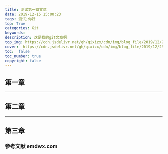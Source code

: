 ```yaml
---
title: 测试第一篇文章
date: 2019-12-15 15:00:23
tags: 测试;你好
top: True
categories: Git
keywords: 
description: 这是我的git文章啊
top_img: https://cdn.jsdelivr.net/gh/qixizx/cdn/img/blog_file/2019/12/25/git.png
cover:  https://cdn.jsdelivr.net/gh/qixizx/cdn/img/blog_file/2019/12/25/git.png
toc:  false
toc_number: true
copyright: false
---
```


## 第一章

---
## 第二章

---
## 第三章

### 参考文献 emdwx.com